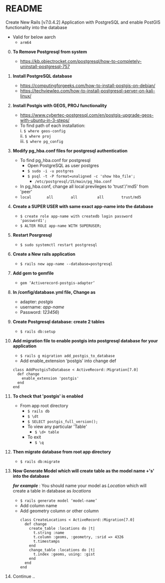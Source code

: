 # README

Create New Rails [v7.0.4.2] Application with PostgreSQL and enable PostGIS functionality into the database
  - Valid for below aarch
    - ```arm64```

0.	**To Remove Postgresql from system**
    - https://kb.objectrocket.com/postgresql/how-to-completely-uninstall-postgresql-757

1.	**Install PostgreSQL database**
    - https://computingforgeeks.com/how-to-install-postgis-on-debian/
    - https://techviewleo.com/how-to-install-postgresql-server-on-kali-linux/

2.	**Install Postgis with GEOS, PROJ functionality**
    - https://www.cybertec-postgresql.com/en/postgis-upgrade-geos-with-ubuntu-in-3-steps/
    - To find path of each installation: \
      i.	```$ where geos-config``` \
      ii.	```$ where proj``` \
      iii.	```$ where pg_config```

3.	**Modify pg_hba.conf files for postgresql authentication**
    - To find pg_hba.conf for postgresql
      - Open PostgreSQL as user postgres
      - ```$ sudo -i -u postgres```
      - ```$ psql -t -P format=unaligned -c 'show hba_file';```
        - ```/etc/postgresql/15/main/pg_hba.conf```
    - In pg_hba.conf, change all local previleges to 'trust'/'md5' from 'peer'
    - ```local       all        all         all        trust/md5```

4.	**Create a SUPER USER with same exact app-name into the database**
    - ```$ create role app-name with createdb login password 'password1';```
    - ```$ ALTER ROLE app-name WITH SUPERUSER;```

6.	**Restart Posrgresql**
    - ```$ sudo systemctl restart postgresql```

7.	**Create a New rails application**
    - ```$ rails new app-name --database=postgresql```

8.	**Add gem to gemfile**
    - ```gem ‘Activerecord-postgis-adapter’```

9.	**In /config/database.yml file, Change as**
    - adapter: *postgis*
    - username: *app-name*
    - Password: *123456*)

10.	**Create Postgresql database: create 2 tables**
    - ```$ rails db:setup```

11.	**Add migration file to enable postgis into postgresql database for your application**

    - ```$ rails g migration add_postgis_to_database```
    - Add enable_extension ‘postgis’ into change def
    ```
    class AddPostgisToDatabase < ActiveRecord::Migration[7.0]
      def change
        enable_extension 'postgis'
      end
    end
    ```

12. **To check that 'postgis' is enabled**
    - From app root directory
      - ```$ rails db```
      - ```$ \dt```
      - ```$ SELECT postgis_full_version();```
      - To view any particular 'Table'
        - ```$ \d+ table```
      - To exit
        - ```$ \q```

12.	**Then migrate database from root app directory**
    - ```$ rails db:migrate```

13.	**Now Generate Model which will create table as the model name +'s' into the database**

      ***for example*** : You should name your model as *Location* which will create a table in database as *locations*
    - ```$ rails generate model ‘model-name’```
    - Add column name
    - Add geometry column or other column
      ```
      class CreateLocations < ActiveRecord::Migration[7.0]
        def change
          create_table :locations do |t|
            t.string :name
            t.column :geoms, :geometry, :srid => 4326
            t.timestamps
          end
          change_table :locations do |t|
            t.index :geoms, using: :gist
          end
        end
      end
      ```

14.	Continue ..

